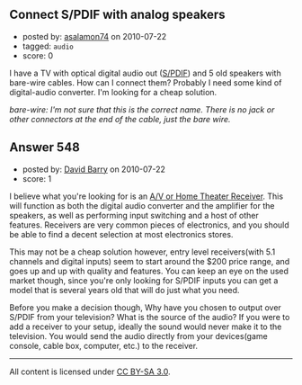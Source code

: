 ## Connect S/PDIF with analog speakers

- posted by: [asalamon74](https://stackexchange.com/users/-1/273-asalamon74) on 2010-07-22
- tagged: `audio`
- score: 0

<p>I have a TV with optical digital audio out (<a href="http://en.wikipedia.org/wiki/S/PDIF" rel="nofollow">S/PDIF</a>) and 5 old speakers with bare-wire cables. How can I connect them?  Probably I need some kind of digital-audio converter. I'm looking for a cheap solution.</p>

<p><em>bare-wire: I'm not sure that this is the correct name. There is no jack or other connectors at the end of the cable, just the bare wire.</em></p>



## Answer 548

- posted by: [David Barry](https://stackexchange.com/users/-1/105-david-barry) on 2010-07-22
- score: 1

<p>I believe what you're looking for is an <a href="http://en.wikipedia.org/wiki/AV_receiver" rel="nofollow">A/V or Home Theater Receiver</a>.  This will function as both the digital audio converter and the amplifier for the speakers, as well as performing input switching and a host of other features.  Receivers are very common pieces of electronics, and you should be able to find a decent selection at most electronics stores.  </p>

<p>This may not be a cheap solution however, entry level receivers(with 5.1 channels and digital inputs) seem to start around the $200 price range, and goes up and up with quality and features.  You can keep an eye on the used market though, since you're only looking for S/PDIF inputs you can get a model that is several years old that will do just what you need.</p>

<p>Before you make a decision though, Why have you chosen to output over S/PDIF from your television?  What is the source of the audio?  If you were to add a receiver to your setup, ideally the sound would never make it to the television.  You would send the audio directly from your devices(game console, cable box, computer, etc.) to the receiver.  </p>




---

All content is licensed under [CC BY-SA 3.0](https://creativecommons.org/licenses/by-sa/3.0/).
